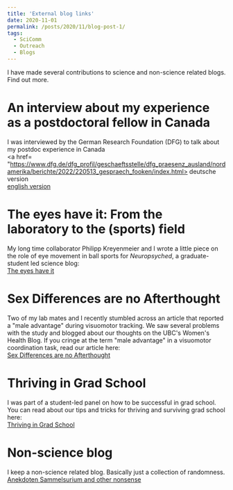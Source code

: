 ```yaml
---
title: 'External blog links'
date: 2020-11-01
permalink: /posts/2020/11/blog-post-1/
tags:
  - SciComm
  - Outreach
  - Blogs
---
```

I have made several contributions to science and non-science related blogs. Find out more. 

An interview about my experience as a postdoctoral fellow in Canada
======
I was interviewed by the German Research Foundation (DFG) to talk about my postdoc experience in Canada <br>
<a href= "https://www.dfg.de/dfg_profil/geschaeftsstelle/dfg_praesenz_ausland/nordamerika/berichte/2022/220513_gespraech_fooken/index.html> deutsche version </a> <br>
<a href= "https://www.dfg.de/en/dfg_profile/head_office/dfg_abroad/north_america/reports/2022/220513_interview_fooken/index.html"> english version </a> <br>

The eyes have it: From the laboratory to the (sports) field 
======
My long time collaborator Philipp Kreyenmeier and I wrote a little piece on the role of eye movement in ball sports for <i>Neuropsyched</i>, a graduate-student led science blog:<br>
<a href= "https://www.neuropsyched.ca/fall-2021/the-eyes-have-it-from-the-lab-to-the-sports-field"> The eyes have it </a>

Sex Differences are no Afterthought
======
Two of my lab mates and I recently stumbled across an article that reported a "male advantage" during visuomotor tracking. We saw several problems with the study and blogged about our thoughts on the UBC's Women's Health Blog. If you cringe at the term "male advantage" in a visuomotor coordination task, read our article here:<br>
<a href= "https://womenshealthresearch.ubc.ca/sex-differences-are-no-afterthought"> Sex Differences are no Afterthought </a>

Thriving in Grad School
======
I was part of a student-led panel on how to be successful in grad school. You can read about our tips and tricks for thriving and surviving grad school here: <br>
<a href= "https://neuroscience.centreforbrainhealth.ca/tips-and-tricks-thriving-grad-school"> Thriving in Grad School </a>

Non-science blog
======
I keep a non-science related blog. Basically just a collection of randomness.<br>
<a href= "http://ookenfooken.blogspot.com"> Anekdoten Sammelsurium and other nonsense </a>